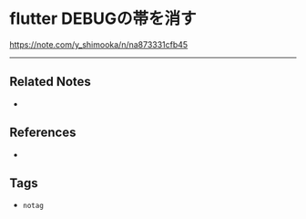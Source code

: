 # flutter DEBUGの帯を消す
https://note.com/y_shimooka/n/na873331cfb45

---
## Related Notes
- 

## References
- 

## Tags
- `notag`